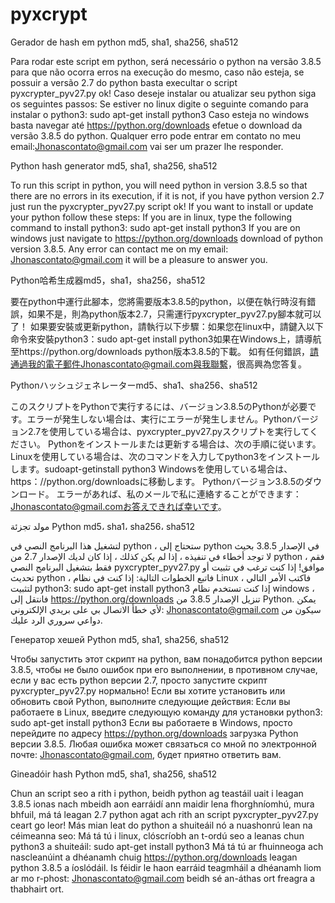 # pyxcrypt
Gerador de hash em python md5, sha1, sha256, sha512

Para rodar este script em python, será necessário o python na versão 3.8.5  para que não ocorra erros na execução do mesmo, caso não esteja, se possuir a versão 2.7 do python basta execultar o script pyxcrypter_pyv27.py ok! Caso deseje instalar ou atualizar seu python siga os seguintes passos: Se estiver no linux digite o seguinte comando para instalar o python3: sudo apt-get install python3 Caso esteja no windows basta navegar até https://python.org/downloads efetue o download da versão 3.8.5 do python. Qualquer erro pode entrar em contato no meu email:Jhonascontato@gmail.com vai ser um prazer lhe responder.


Python hash generator md5, sha1, sha256, sha512

To run this script in python, you will need python in version 3.8.5 so that there are no errors in its execution, if it is not, if you have python version 2.7 just run the pyxcrypter_pyv27.py script ok! If you want to install or update your python follow these steps: If you are in linux, type the following command to install python3: sudo apt-get install python3 If you are on windows just navigate to https://python.org/downloads download of python version 3.8.5. Any error can contact me on my email: Jhonascontato@gmail.com it will be a pleasure to answer you.


Python哈希生成器md5，sha1，sha256，sha512

要在python中運行此腳本，您將需要版本3.8.5的python，以便在執行時沒有錯誤，如果不是，則為python版本2.7，只需運行pyxcrypter_pyv27.py腳本就可以了！ 如果要安裝或更新python，請執行以下步驟：如果您在linux中，請鍵入以下命令來安裝python3：sudo apt-get install python3如果在Windows上，請導航至https://python.org/downloads python版本3.8.5的下載。 如有任何錯誤，請通過我的電子郵件Jhonascontato@gmail.com與我聯繫，很高興為您答复。


Pythonハッシュジェネレーターmd5、sha1、sha256、sha512

このスクリプトをPythonで実行するには、バージョン3.8.5のPythonが必要です。エラーが発生しない場合は、実行にエラーが発生しません。Pythonバージョン2.7を使用している場合は、pyxcrypter_pyv27.pyスクリプトを実行してください。 Pythonをインストールまたは更新する場合は、次の手順に従います。Linuxを使用している場合は、次のコマンドを入力してpython3をインストールします。sudoapt-getinstall python3 Windowsを使用している場合は、https：//python.org/downloadsに移動します。 Pythonバージョン3.8.5のダウンロード。 エラーがあれば、私のメールで私に連絡することができます：Jhonascontato@gmail.comお答えできれば幸いです。


مولد تجزئة Python md5، sha1، sha256، sha512

لتشغيل هذا البرنامج النصي في python ، ستحتاج إلى python في الإصدار 3.8.5 بحيث لا توجد أخطاء في تنفيذه ، إذا لم يكن كذلك ، إذا كان لديك الإصدار 2.7 من python ، فقم فقط بتشغيل البرنامج النصي pyxcrypter_pyv27.py موافق! إذا كنت ترغب في تثبيت أو تحديث python ، فاتبع الخطوات التالية: إذا كنت في نظام Linux ، فاكتب الأمر التالي لتثبيت python3: sudo apt-get install python3 إذا كنت تستخدم نظام windows ، فانتقل إلى https://python.org/downloads تنزيل الإصدار 3.8.5 من Python. يمكن لأي خطأ الاتصال بي على بريدي الإلكتروني: Jhonascontato@gmail.com سيكون من دواعي سروري الرد عليك.


Генератор хешей Python md5, sha1, sha256, sha512

Чтобы запустить этот скрипт на python, вам понадобится python версии 3.8.5, чтобы не было ошибок при его выполнении, в противном случае, если у вас есть python версии 2.7, просто запустите скрипт pyxcrypter_pyv27.py нормально! Если вы хотите установить или обновить свой Python, выполните следующие действия: Если вы работаете в Linux, введите следующую команду для установки python3: sudo apt-get install python3 Если вы работаете в Windows, просто перейдите по адресу https://python.org/downloads загрузка Python версии 3.8.5. Любая ошибка может связаться со мной по электронной почте: Jhonascontato@gmail.com, будет приятно ответить вам.

Gineadóir hash Python md5, sha1, sha256, sha512

Chun an script seo a rith i python, beidh python ag teastáil uait i leagan 3.8.5 ionas nach mbeidh aon earráidí ann maidir lena fhorghníomhú, mura bhfuil, má tá leagan 2.7 python agat ach rith an script pyxcrypter_pyv27.py ceart go leor! Más mian leat do python a shuiteáil nó a nuashonrú lean na céimeanna seo: Má tá tú i linux, clóscríobh an t-ordú seo a leanas chun python3 a shuiteáil: sudo apt-get install python3 Má tá tú ar fhuinneoga ach nascleanúint a dhéanamh chuig https://python.org/downloads leagan python 3.8.5 a íoslódáil. Is féidir le haon earráid teagmháil a dhéanamh liom ar mo r-phost: Jhonascontato@gmail.com beidh sé an-áthas ort freagra a thabhairt ort.
